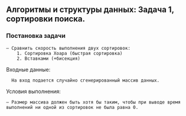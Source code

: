
## Алгоритмы и структуры данных: Задача 1, сортировки поиска.

### Постановка задачи

```
– Сравнить скорость выполнения двух сортировок:
    1. Сортировка Хоара (быстрая сортировка)
    2. Вставками (+бисекция)
```

Входные данные:
```
  На вход подается случайно сгенерированный массив данных.
```

Условия выполнения:
```
– Размер массива должен быть хотя бы таким, чтобы при выводе время выполнений ни одной из сортировок не была равна 0.
```

